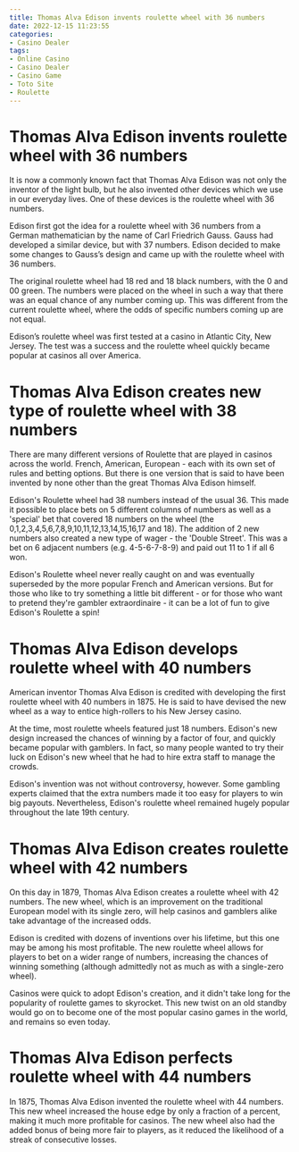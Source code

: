 ```yaml
---
title: Thomas Alva Edison invents roulette wheel with 36 numbers
date: 2022-12-15 11:23:55
categories:
- Casino Dealer
tags:
- Online Casino
- Casino Dealer
- Casino Game
- Toto Site
- Roulette
---
```



#  Thomas Alva Edison invents roulette wheel with 36 numbers

It is now a commonly known fact that Thomas Alva Edison was not only the inventor of the light bulb, but he also invented other devices which we use in our everyday lives. One of these devices is the roulette wheel with 36 numbers.

Edison first got the idea for a roulette wheel with 36 numbers from a German mathematician by the name of Carl Friedrich Gauss. Gauss had developed a similar device, but with 37 numbers. Edison decided to make some changes to Gauss’s design and came up with the roulette wheel with 36 numbers.

The original roulette wheel had 18 red and 18 black numbers, with the 0 and 00 green. The numbers were placed on the wheel in such a way that there was an equal chance of any number coming up. This was different from the current roulette wheel, where the odds of specific numbers coming up are not equal.

Edison’s roulette wheel was first tested at a casino in Atlantic City, New Jersey. The test was a success and the roulette wheel quickly became popular at casinos all over America.

#  Thomas Alva Edison creates new type of roulette wheel with 38 numbers

There are many different versions of Roulette that are played in casinos across the world. French, American, European - each with its own set of rules and betting options. But there is one version that is said to have been invented by none other than the great Thomas Alva Edison himself.

Edison's Roulette wheel had 38 numbers instead of the usual 36. This made it possible to place bets on 5 different columns of numbers as well as a 'special' bet that covered 18 numbers on the wheel (the 0,1,2,3,4,5,6,7,8,9,10,11,12,13,14,15,16,17 and 18). The addition of 2 new numbers also created a new type of wager - the 'Double Street'. This was a bet on 6 adjacent numbers (e.g. 4-5-6-7-8-9) and paid out 11 to 1 if all 6 won.

Edison's Roulette wheel never really caught on and was eventually superseded by the more popular French and American versions. But for those who like to try something a little bit different - or for those who want to pretend they're gambler extraordinaire - it can be a lot of fun to give Edison's Roulette a spin!

#  Thomas Alva Edison develops roulette wheel with 40 numbers

American inventor Thomas Alva Edison is credited with developing the first roulette wheel with 40 numbers in 1875. He is said to have devised the new wheel as a way to entice high-rollers to his New Jersey casino.

At the time, most roulette wheels featured just 18 numbers. Edison's new design increased the chances of winning by a factor of four, and quickly became popular with gamblers. In fact, so many people wanted to try their luck on Edison's new wheel that he had to hire extra staff to manage the crowds.

Edison's invention was not without controversy, however. Some gambling experts claimed that the extra numbers made it too easy for players to win big payouts. Nevertheless, Edison's roulette wheel remained hugely popular throughout the late 19th century.

#  Thomas Alva Edison creates roulette wheel with 42 numbers

On this day in 1879, Thomas Alva Edison creates a roulette wheel with 42 numbers. The new wheel, which is an improvement on the traditional European model with its single zero, will help casinos and gamblers alike take advantage of the increased odds.

Edison is credited with dozens of inventions over his lifetime, but this one may be among his most profitable. The new roulette wheel allows for players to bet on a wider range of numbers, increasing the chances of winning something (although admittedly not as much as with a single-zero wheel).

Casinos were quick to adopt Edison's creation, and it didn't take long for the popularity of roulette games to skyrocket. This new twist on an old standby would go on to become one of the most popular casino games in the world, and remains so even today.

#  Thomas Alva Edison perfects roulette wheel with 44 numbers

In 1875, Thomas Alva Edison invented the roulette wheel with 44 numbers. This new wheel increased the house edge by only a fraction of a percent, making it much more profitable for casinos. The new wheel also had the added bonus of being more fair to players, as it reduced the likelihood of a streak of consecutive losses.
